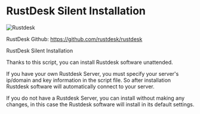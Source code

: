 # RustDesk Silent Installation

![Rustdesk](https://github.com/abdullah-erturk/RustDesk-Unattended-Installation/blob/main/Rustdesk.png)

RustDesk Github: https://github.com/rustdesk/rustdesk

RustDesk Silent Installation

Thanks to this script, you can install Rustdesk software unattended.

If you have your own Rustdesk Server, you must specify your server's ip/domain and key information in the script file. So after installation Rustdesk software will automatically connect to your server.

If you do not have a Rustdesk Server, you can install without making any changes, in this case the Rustdesk software will install in its default settings.
